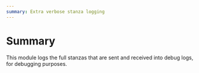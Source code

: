 ```yaml
---
summary: Extra verbose stanza logging
---
```


Summary
=======

This module logs the full stanzas that are sent and received into debug
logs, for debugging purposes.
